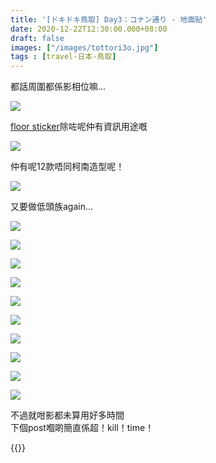 ```yaml
---
title: '[ドキドキ鳥取] Day3：コナン通り - 地面貼'
date: 2020-12-22T12:30:00.000+08:00
draft: false
images: ["/images/tottori3o.jpg"]
tags : [travel-日本-鳥取]
---
```


都話周圍都係影相位嘛...

![](/images/tottori3l2.jpg)

[floor sticker](https://hidie.net/tottori3l/)除咗呢仲有資訊用途嘅

![](/images/tottori3o.jpg)

仲有呢12款唔同柯南造型呢！  

![](/images/tottori3o1.jpg)

又要做低頭族again...

![](/images/tottori3o2.jpg)

![](/images/tottori3o3.jpg)

![](/images/tottori3o4.jpg)

![](/images/tottori3o5.jpg)

![](/images/tottori3o6.jpg)

![](/images/tottori3o7.jpg)

![](/images/tottori3o8.jpg)

![](/images/tottori3o9.jpg)

![](/images/tottori3o10.jpg)

![](/images/tottori3o11.jpg)

不過就咁影都未算用好多時間  
下個post嗰啲簡直係超！kill！time！　　
  

{{<tottori>}}  
